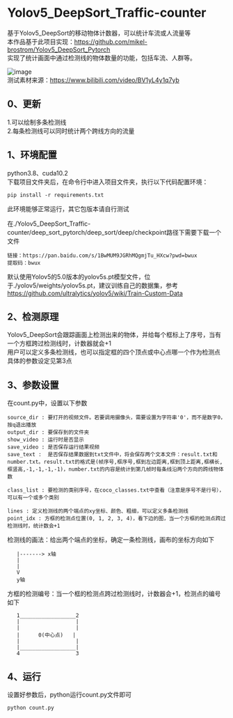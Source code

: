 # Yolov5_DeepSort_Traffic-counter
基于Yolov5_DeepSort的移动物体计数器，可以统计车流或人流量等  
本作品基于此项目实现：https://github.com/mikel-brostrom/Yolov5_DeepSort_Pytorch  
实现了统计画面中通过检测线的物体数量的功能，包括车流、人群等。

![image](https://github.com/owo12321/Yolov5_DeepSort_Traffic-counter/blob/main/test3.gif)  
测试素材来源：https://www.bilibili.com/video/BV1yL4y1q7yb

## 0、更新
1.可以绘制多条检测线  
2.每条检测线可以同时统计两个跨线方向的流量  

## 1、环境配置
python3.8、cuda10.2  
下载项目文件夹后，在命令行中进入项目文件夹，执行以下代码配置环境：
```
pip install -r requirements.txt
```
此环境能够正常运行，其它包版本请自行测试  
  
在./Yolov5_DeepSort_Traffic-counter/deep_sort_pytorch/deep_sort/deep/checkpoint路径下需要下载一个文件
```
链接：https://pan.baidu.com/s/1BwMUM9JGRhMQgmjTu_HXcw?pwd=bwux 
提取码：bwux 
```
默认使用Yolov5的5.0版本的yolov5s.pt模型文件，位于./yolov5/weights/yolov5s.pt，建议训练自己的数据集，参考  
https://github.com/ultralytics/yolov5/wiki/Train-Custom-Data


## 2、检测原理
Yolov5_DeepSort会跟踪画面上检测出来的物体，并给每个框标上了序号，当有一个方框跨过检测线时，计数器就会+1  
用户可以定义多条检测线，也可以指定框的四个顶点或中心点哪一个作为检测点  
具体的参数设定见第3点


## 3、参数设置
在count.py中，设置以下参数
```
source_dir : 要打开的视频文件。若要调用摄像头，需要设置为字符串'0'，而不是数字0，按q退出播放
output_dir : 要保存到的文件夹
show_video : 运行时是否显示
save_video : 是否保存运行结果视频
save_text :  是否保存结果数据到txt文件中，将会保存两个文本文件：result.txt和number.txt。result.txt的格式是(帧序号,框序号,框到左边距离,框到顶上距离,框横长,框竖高,-1,-1,-1,-1)，number.txt的内容是统计到第几帧时每条线沿两个方向的跨线物体数

class_list : 要检测的类别序号，在coco_classes.txt中查看（注意是序号不是行号），可以有一个或多个类别

lines : 定义检测线的两个端点的xy坐标、颜色、粗细，可以定义多条检测线
point_idx : 方框的检测点位置(0, 1, 2, 3, 4)，看下边的图，当一个方框的检测点跨过检测线时，统计数会+1
```

检测线的画法：给出两个端点的坐标，确定一条检测线，画布的坐标方向如下
```
   |-------> x轴
   |
   |
   V
   y轴
```

方框的检测编号：当一个框的检测点跨过检测线时，计数器会+1，检测点的编号如下
```
   1__________________2
   |                  |
   |                  |
   |      0(中心点)   |
   |                  |
   |__________________|
   4                  3
```

## 4、运行
设置好参数后，python运行count.py文件即可
```
python count.py
```

